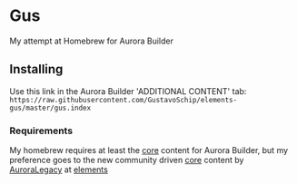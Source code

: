 # Gus
 My attempt at Homebrew for Aurora Builder

## Installing
 Use this link in the Aurora Builder 'ADDITIONAL CONTENT' tab: <br>
    ``` https://raw.githubusercontent.com/GustavoSchip/elements-gus/master/gus.index ```

### Requirements
 My homebrew requires at least the [core](https://raw.githubusercontent.com/aurorabuilder/elements/master/core.index) content for Aurora Builder, but my preference goes to the new community driven [core](https://raw.githubusercontent.com/AuroraLegacy/elements/master/core.index) content by [AuroraLegacy](https://github.com/AuroraLegacy) at [elements](https://github.com/AuroraLegacy/elements)
